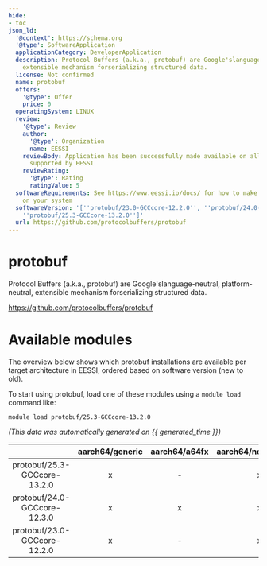 ```yaml
---
hide:
- toc
json_ld:
  '@context': https://schema.org
  '@type': SoftwareApplication
  applicationCategory: DeveloperApplication
  description: Protocol Buffers (a.k.a., protobuf) are Google'slanguage-neutral, platform-neutral,
    extensible mechanism forserializing structured data.
  license: Not confirmed
  name: protobuf
  offers:
    '@type': Offer
    price: 0
  operatingSystem: LINUX
  review:
    '@type': Review
    author:
      '@type': Organization
      name: EESSI
    reviewBody: Application has been successfully made available on all architectures
      supported by EESSI
    reviewRating:
      '@type': Rating
      ratingValue: 5
  softwareRequirements: See https://www.eessi.io/docs/ for how to make EESSI available
    on your system
  softwareVersion: '[''protobuf/23.0-GCCcore-12.2.0'', ''protobuf/24.0-GCCcore-12.3.0'',
    ''protobuf/25.3-GCCcore-13.2.0'']'
  url: https://github.com/protocolbuffers/protobuf
---
```


protobuf
========


Protocol Buffers (a.k.a., protobuf) are Google'slanguage-neutral, platform-neutral, extensible mechanism forserializing structured data.

https://github.com/protocolbuffers/protobuf
# Available modules


The overview below shows which protobuf installations are available per target architecture in EESSI, ordered based on software version (new to old).

To start using protobuf, load one of these modules using a `module load` command like:

```shell
module load protobuf/25.3-GCCcore-13.2.0
```

*(This data was automatically generated on {{ generated_time }})*

| |aarch64/generic|aarch64/a64fx|aarch64/neoverse_n1|aarch64/neoverse_v1|aarch64/nvidia/grace|x86_64/generic|x86_64/amd/zen2|x86_64/amd/zen3|x86_64/amd/zen4|x86_64/intel/cascadelake|x86_64/intel/haswell|x86_64/intel/icelake|x86_64/intel/sapphirerapids|x86_64/intel/skylake_avx512|
| :---: | :---: | :---: | :---: | :---: | :---: | :---: | :---: | :---: | :---: | :---: | :---: | :---: | :---: | :---: |
|protobuf/25.3-GCCcore-13.2.0|x|-|x|x|x|x|x|x|x|x|x|x|x|x|
|protobuf/24.0-GCCcore-12.3.0|x|x|x|x|x|x|x|x|x|x|x|x|x|x|
|protobuf/23.0-GCCcore-12.2.0|x|-|x|x|x|x|x|x|x|x|x|x|x|x|
